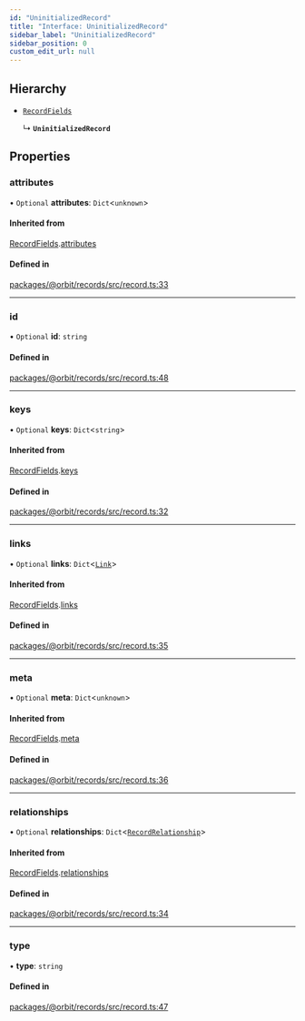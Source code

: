 ```yaml
---
id: "UninitializedRecord"
title: "Interface: UninitializedRecord"
sidebar_label: "UninitializedRecord"
sidebar_position: 0
custom_edit_url: null
---
```


## Hierarchy

- [`RecordFields`](RecordFields.md)

  ↳ **`UninitializedRecord`**

## Properties

### attributes

• `Optional` **attributes**: `Dict`<`unknown`\>

#### Inherited from

[RecordFields](RecordFields.md).[attributes](RecordFields.md#attributes)

#### Defined in

[packages/@orbit/records/src/record.ts:33](https://github.com/orbitjs/orbit/blob/6e0cbd41/packages/@orbit/records/src/record.ts#L33)

___

### id

• `Optional` **id**: `string`

#### Defined in

[packages/@orbit/records/src/record.ts:48](https://github.com/orbitjs/orbit/blob/6e0cbd41/packages/@orbit/records/src/record.ts#L48)

___

### keys

• `Optional` **keys**: `Dict`<`string`\>

#### Inherited from

[RecordFields](RecordFields.md).[keys](RecordFields.md#keys)

#### Defined in

[packages/@orbit/records/src/record.ts:32](https://github.com/orbitjs/orbit/blob/6e0cbd41/packages/@orbit/records/src/record.ts#L32)

___

### links

• `Optional` **links**: `Dict`<[`Link`](../modules.md#link)\>

#### Inherited from

[RecordFields](RecordFields.md).[links](RecordFields.md#links)

#### Defined in

[packages/@orbit/records/src/record.ts:35](https://github.com/orbitjs/orbit/blob/6e0cbd41/packages/@orbit/records/src/record.ts#L35)

___

### meta

• `Optional` **meta**: `Dict`<`unknown`\>

#### Inherited from

[RecordFields](RecordFields.md).[meta](RecordFields.md#meta)

#### Defined in

[packages/@orbit/records/src/record.ts:36](https://github.com/orbitjs/orbit/blob/6e0cbd41/packages/@orbit/records/src/record.ts#L36)

___

### relationships

• `Optional` **relationships**: `Dict`<[`RecordRelationship`](../modules.md#recordrelationship)\>

#### Inherited from

[RecordFields](RecordFields.md).[relationships](RecordFields.md#relationships)

#### Defined in

[packages/@orbit/records/src/record.ts:34](https://github.com/orbitjs/orbit/blob/6e0cbd41/packages/@orbit/records/src/record.ts#L34)

___

### type

• **type**: `string`

#### Defined in

[packages/@orbit/records/src/record.ts:47](https://github.com/orbitjs/orbit/blob/6e0cbd41/packages/@orbit/records/src/record.ts#L47)
